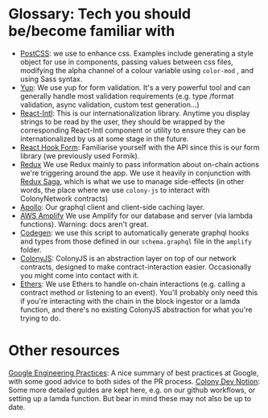 # Glossary: Tech you should be/become familiar with

- [PostCSS](https://postcss.org/): we use to enhance css. Examples include generating a style object for use in components, passing values between css files, modifying the alpha channel of a colour variable using `color-mod` , and using Sass syntax.
- [Yup](https://github.com/jquense/yup): We use yup for form validation. It's a very powerful tool and can generally handle most validation requirements (e.g. type /format validation, async validation, custom test generation...)
- [React-Intl](https://formatjs.io/docs/react-intl/): This is our internationalization library. Anytime you display strings to be read by the user, they should be wrapped by the corresponding React-Intl component or utility to ensure they can be internationalized by us at some stage in the future.
- [React Hook Form](https://react-hook-form.com/): Familiarise yourself with the API since this is our form library (we previously used Formik).
- [Redux](https://redux.js.org/) We use Redux mainly to pass information about on-chain actions we're triggering around the app. We use it heavily in conjunction with [Redux Saga](https://redux-saga.js.org/), which is what we use to manage side-effects (in other words, the place where we use `colony-js` to interact with ColonyNetwork contracts)
- [Apollo](https://www.apollographql.com/docs/react/): Our graphql client and client-side caching layer.
- [AWS Amplify](https://docs.amplify.aws/) We use Amplify for our database and server (via lambda functions). Warning: docs aren't great.
- [Codegen](https://github.com/dotansimha/graphql-code-generator): we use this script to automatically generate graphql hooks and types from those defined in our `schema.graphql` file in the `amplify` folder.
- [ColonyJS](https://github.com/JoinColony/colonyJS): ColonyJS is an abstraction layer on top of our network contracts, designed to make contract-interaction easier. Occasionally you might come into contact with it.
- [Ethers](https://docs.ethers.org/v5/): We use Ethers to handle on-chain interactions (e.g. calling a contract method or listening to an event). You'll probably only need this if you're interacting with the chain in the block ingestor or a lamda function, and there's no existing ColonyJS abstraction for what you're trying to do.

# Other resources

[Google Engineering Practices](https://github.com/google/eng-practices): A nice summary of best practices at Google, with some good advice to both sides of the PR process.
[Colony Dev Notion](https://www.notion.so/colony/Dev-70f1a0965f8b4070b0c749c5378f5f0c): Some more detailed guides are kept here, e.g. on our github workflows, or setting up a lamda function. But bear in mind these may not also be up to date.
